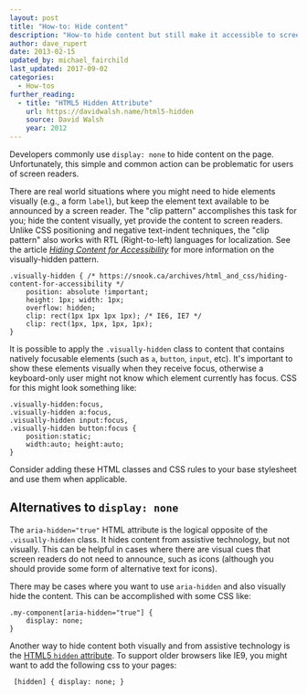 ```yaml
---
layout: post
title: "How-to: Hide content"
description: "How-to hide content but still make it accessible to screen readers."
author: dave_rupert
date: 2013-02-15
updated_by: michael_fairchild
last_updated: 2017-09-02
categories:
  - How-tos
further_reading:
  - title: "HTML5 Hidden Attribute"
    url: https://davidwalsh.name/html5-hidden
    source: David Walsh
    year: 2012
---
```


Developers commonly use `display: none` to hide content on the page. Unfortunately, this simple and common action can be problematic for users of screen readers.

There are real world situations where you might need to hide elements visually (e.g., a form `label`), but keep the element text available to be announced by a screen reader. The "clip pattern" accomplishes this task for you; hide the content visually, yet provide the content to screen readers. Unlike CSS positioning and negative text-indent techniques, the "clip pattern" also works with RTL (Right-to-left) languages for localization. See the article *[Hiding Content for Accessibility](https://snook.ca/archives/html_and_css/hiding-content-for-accessibility)* for more information on the visually-hidden pattern.

    .visually-hidden { /* https://snook.ca/archives/html_and_css/hiding-content-for-accessibility */
        position: absolute !important;
        height: 1px; width: 1px;
        overflow: hidden;
        clip: rect(1px 1px 1px 1px); /* IE6, IE7 */
        clip: rect(1px, 1px, 1px, 1px);
    }

It is possible to apply the `.visually-hidden` class to content that contains natively focusable elements (such as `a`, `button`, `input`, etc). It's important to show these elements visually when they receive focus, otherwise a keyboard-only user might not know which element currently has focus. CSS for this might look something like:

    .visually-hidden:focus,
    .visually-hidden a:focus,
    .visually-hidden input:focus,
    .visually-hidden button:focus {
        position:static;
        width:auto; height:auto;
    }

Consider adding these HTML classes and CSS rules to your base stylesheet and use them when applicable.

## Alternatives to `display: none`

The `aria-hidden="true"` HTML attribute is the logical opposite of the `.visually-hidden` class. It hides content from assistive technology, but not visually. This can be helpful in cases where there are visual cues that screen readers do not need to announce, such as icons (although you should provide some form of alternative text for icons).

There may be cases where you want to use `aria-hidden` and also visually hide the content. This can be accomplished with some CSS like:

    .my-component[aria-hidden="true"] {
        display: none;
    }

 Another way to hide content both visually and from assistive technology is the [HTML5 `hidden` attribute](https://html.spec.whatwg.org/multipage/interaction.html#the-hidden-attribute). To support older browsers like IE9, you might want to add the following css to your pages:

     [hidden] { display: none; }
